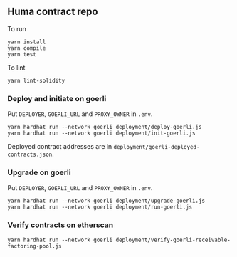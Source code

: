## Huma contract repo
To run
```
yarn install
yarn compile
yarn test
```

To lint
```
yarn lint-solidity
```

### Deploy and initiate on goerli
Put `DEPLOYER`, `GOERLI_URL` and `PROXY_OWNER` in `.env`.
```
yarn hardhat run --network goerli deployment/deploy-goerli.js
yarn hardhat run --network goerli deployment/init-goerli.js
```
Deployed contract addresses are in `deployment/goerli-deployed-contracts.json`. 

### Upgrade on goerli
Put `DEPLOYER`, `GOERLI_URL` and `PROXY_OWNER` in `.env`.
```
yarn hardhat run --network goerli deployment/upgrade-goerli.js
yarn hardhat run --network goerli deployment/run-goerli.js
```

### Verify contracts on etherscan
```
yarn hardhat run --network goerli deployment/verify-goerli-receivable-factoring-pool.js
```
